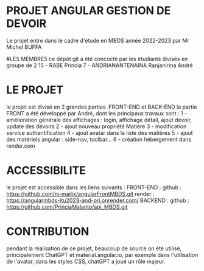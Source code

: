 # **PROJET ANGULAR GESTION DE DEVOIR**
Le projet entre dans le cadre d'étude en MBDS année 2022-2023 par Mr Michel BUFFA

#LES MEMBRES
ce dépôt git a été concocté par les étudiants divisés en groupe de 2
15 - RABE Princia
7 - ANDRIANANTENAINA Ranjanirina André

# **LE PROJET**
le projet est divisé en 2 grandes parties :FRONT-END et BACK-END
la partie FRONT a été développé par André, dont les principaux travaux sont :
1 - amélioration générale des affichages : login, affichage détail, ajout devoir, update des dévoirs
2 - ajout nouveau propriété Matière
3 - modification service authentification
4 - ajout avatar dans la liste des matières
5 - ajout des matériels angular : side-nav, toolbar...
6 - création hébergement dans render.com

# **ACCESSIBILITE**
le projet est accessible dans les liens suivants :
FRONT-END :
github : https://github.com/ni-mailix/angularFrontMBDS.git
render : https://angularmbds-itu2023-and-pri.onrender.com/
BACKEND : 
github : https://github.com/PrinciaMalanto/api_MBDS.git

# **CONTRIBUTION**
pendant la réalisation de ce projet, beaucoup de source on été utilisé, principalement ChatGPT et material.angular.io,
par exemple dans l'utilisation de l'avatar, 
dans les styles CSS, chatGPT a joué un rôle majeur.
